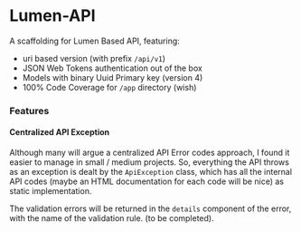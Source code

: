 # Lumen-API

A scaffolding for Lumen Based API, featuring:

 - uri based version (with prefix `/api/v1`)
 - JSON Web Tokens authentication out of the box
 - Models with binary Uuid Primary key (version 4)
 - 100% Code Coverage for `/app` directory (wish)

### Features


#### Centralized API Exception

Although many will argue a centralized API Error codes approach, I found it
easier to manage in small / medium projects. So, everything the API
throws as an exception is dealt by the `ApiException` class, which has
all the internal API codes (maybe an HTML documentation for each code will
be nice) as static implementation.

The validation errors will be returned in the `details` component of the 
error, with the name of the validation rule. (to be completed).
